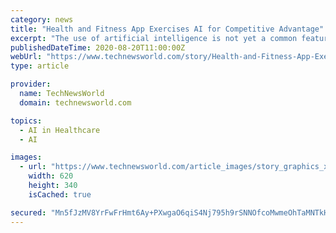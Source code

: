```yaml
---
category: news
title: "Health and Fitness App Exercises AI for Competitive Advantage"
excerpt: "The use of artificial intelligence is not yet a common feature in fitness apps, but it is a main component in a popular India-based fitness app now focused on growing users in the U.S. and Canada. Bringing AI to personal workout routines at home could provide gym-starved exercise enthusiasts something new to sweat over."
publishedDateTime: 2020-08-20T11:00:00Z
webUrl: "https://www.technewsworld.com/story/Health-and-Fitness-App-Exercises-AI-for-Competitive-Advantage-86810.html"
type: article

provider:
  name: TechNewsWorld
  domain: technewsworld.com

topics:
  - AI in Healthcare
  - AI

images:
  - url: "https://www.technewsworld.com/article_images/story_graphics_xlarge/xl-2020-cure-fit-1.jpg"
    width: 620
    height: 340
    isCached: true

secured: "Mn5fJzMV8YrFwFrHmt6Ay+PXwgaO6qiS4Nj795h9rSNNOfcoMwmeOhTaMNTkHS9Ag+M7+KhsOE4LFJ4e7zEuRZTKbPVeZmk2oCQsgBpnfv+B0NxMLtd+2x5Z6wRAB9zFaPlgLzTRgfirrnzpUsK3vZ3+Hrvk4+ibWMbZQYmx5Ml3iKsHQ7XulxgGg//hsanbhWztGSS+w2cQpR0+xu7Y79dS406XRVmGPhLSe0Lw6WOBXwa85zOeATI33IqjrHC0T5B3yGLnJg1Wy/bM2WxnoKoyzrcD4YOtqTkV5bT9r+OH6Fmu4RhhJdxZldcOsJET/q8C3xqSszvfpxElCfijNw==;WPdHpZACKj+p3XdIcJs6ow=="
---
```


